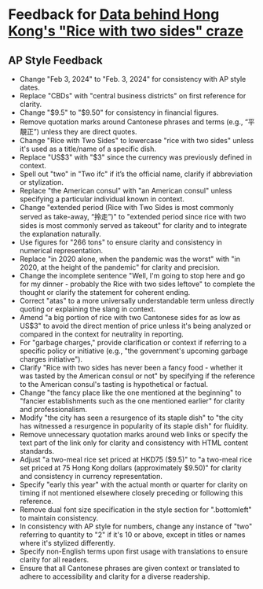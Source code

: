 # Feedback for [Data behind Hong Kong's "Rice with two sides" craze](https://thomastaoli.github.io/HK_rice_with_two_sides/story.html)

## AP Style Feedback

- Change "Feb 3, 2024" to "Feb. 3, 2024" for consistency with AP style dates.
- Replace "CBDs" with "central business districts" on first reference for clarity.
- Change "$9.5" to "$9.50" for consistency in financial figures.
- Remove quotation marks around Cantonese phrases and terms (e.g., “平靚正”) unless they are direct quotes.
- Change "Rice with Two Sides" to lowercase "rice with two sides" unless it's used as a title/name of a specific dish.
- Replace "US$3" with "$3" since the currency was previously defined in context.
- Spell out "two" in "Two ifc" if it’s the official name, clarify if abbreviation or stylization.
- Replace "the American consul" with "an American consul" unless specifying a particular individual known in context.
- Change "extended period (Rice with Two Sides is most commonly served as take-away, “拎走”)" to "extended period since rice with two sides is most commonly served as takeout" for clarity and to integrate the explanation naturally.
- Use figures for "266 tons" to ensure clarity and consistency in numerical representation.
- Replace "in 2020 alone, when the pandemic was the worst" with "in 2020, at the height of the pandemic" for clarity and precision.
- Change the incomplete sentence "Well, I'm going to stop here and go for my dinner - probably the Rice with two sides leftove" to complete the thought or clarify the statement for coherent ending.
- Correct "atas" to a more universally understandable term unless directly quoting or explaining the slang in context.
- Amend "a big portion of rice with two Cantonese sides for as low as US$3" to avoid the direct mention of price unless it's being analyzed or compared in the context for neutrality in reporting.
- For "garbage charges," provide clarification or context if referring to a specific policy or initiative (e.g., "the government's upcoming garbage charges initiative").
- Clarify "Rice with two sides has never been a fancy food - whether it was tasted by the American consul or not" by specifying if the reference to the American consul's tasting is hypothetical or factual.
- Change "the fancy place like the one mentioned at the beginning" to "fancier establishments such as the one mentioned earlier" for clarity and professionalism.
- Modify "the city has seen a resurgence of its staple dish" to "the city has witnessed a resurgence in popularity of its staple dish" for fluidity.
- Remove unnecessary quotation marks around web links or specify the text part of the link only for clarity and consistency with HTML content standards.
- Adjust "a two-meal rice set priced at HKD75 ($9.5)" to "a two-meal rice set priced at 75 Hong Kong dollars (approximately $9.50)" for clarity and consistency in currency representation.
- Specify "early this year" with the actual month or quarter for clarity on timing if not mentioned elsewhere closely preceding or following this reference.
- Remove dual font size specification in the style section for ".bottomleft" to maintain consistency.
- In consistency with AP style for numbers, change any instance of "two" referring to quantity to "2" if it's 10 or above, except in titles or names where it's stylized differently.
- Specify non-English terms upon first usage with translations to ensure clarity for all readers.
- Ensure that all Cantonese phrases are given context or translated to adhere to accessibility and clarity for a diverse readership.